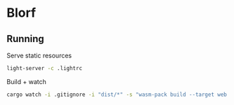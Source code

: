 # Blorf

## Running
Serve static resources
```bash
light-server -c .lightrc
```

Build + watch
```bash
cargo watch -i .gitignore -i "dist/*" -s "wasm-pack build --target web --out-dir="dist" --no-pack --no-typescript --release"
```